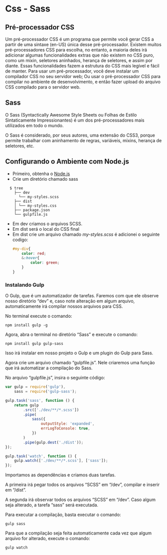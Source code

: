 # Css - Sass

## Pré-processador CSS

Um pré-processador CSS é um programa que permite você gerar CSS a partir de uma sintaxe (en-US) única desse pré-processador. Existem muitos pré-processadores CSS para escolha, no entanto, a maioria deles irá adicionar algumas funcionalidades extras que não existem no CSS puro, como um mixin, seletores aninhados, herança de seletores, e assim por diante. Essas funcionalidades fazem a estrutura do CSS mais legível e fácil de manter.
Para usar um pré-processador, você deve instalar um compilador CSS no seu servidor web; Ou usar o pré-processador CSS para compilar no ambiente de desenvolvimento, e então fazer upload do arquivo CSS compilado para o servidor web.

## Sass

O Sass (Syntactically Awesome Style Sheets ou Folhas de Estilo Sintaticamente Impressionantes) é um dos pré-processadores mais utilizados em todo o mundo.

O Sass é considerado, por seus autores, uma extensão do CSS3, porque permite trabalhar com aninhamento de regras, variáveis, mixins, herança de seletores, etc.

## Configurando o Ambiente com Node.js

-   Primeiro, obtenha o [Node.js](https://nodejs.org/)
-   Crie um diretório chamado sass

```shell
  $ tree
    ├── dev
      └── my-styles.scss
    ├── dist
    │ └── my-styles.css
    ├── package.json
    └── gulpfile.js
```

-   Em dev criamos o arquivos SCSS.
-   Em dist será o local do CSS final
-   Em dist crie um arquivo chamado _my-styles.scss_ é adicionei o seguinte codigo:
    ```SCSS
    #my-div{
        color: red;
        &:hover{
            color: green;
        }
    }
    ```

### Instalando Gulp

O Gulp, que é um automatizador de tarefas. Faremos com que ele observe nosso diretório “dev” e, caso note alteração em algum arquivo, automaticamente irá compilar nossos arquivos para CSS.

No terminal execute o comando:

```shell
npm install gulp -g
```

Agora, abra o terminal no diretório “Sass” e execute o comando:

```shell
npm install gulp gulp-sass
```

Isso irá instalar em nosso projeto o Gulp e um plugin do Gulp para Sass.

Agora crie um arquivo chamado “gulpfile.js”. Nele criaremos uma função que irá automatizar a compilação do Sass.

No arquivo “gulpfile.js”, insira o seguinte código:

```js
var gulp = require('gulp'),
    sass = require('gulp-sass');

gulp.task('sass', function () {
    return gulp
        .src(['./dev/**/*.scss'])
        .pipe(
            sass({
                outputStyle: 'expanded',
                errLogToConsole: true,
            })
        )
        .pipe(gulp.dest('./dist'));
});

gulp.task('watch', function () {
    gulp.watch(['./dev/**/*.scss'], ['sass']);
});
```

Importamos as dependências e criamos duas tarefas.

A primeira irá pegar todos os arquivos “SCSS” em “/dev”, compilar e inserir em “/dist”.

A segunda irá observar todos os arquivos “SCSS” em “/dev”. Caso algum seja alterado, a tarefa “sass” será executada.

Para executar a compilação, basta executar o comando:

```shell
gulp sass
```

Para que a compilação seja feita automaticamente cada vez que algum arquivo for alterado, execute o comando:

```shell
gulp watch
```
